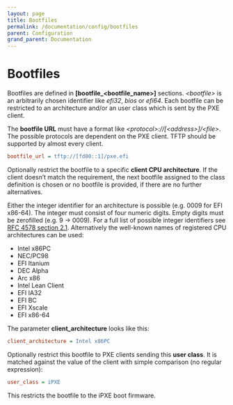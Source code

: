 ```yaml
---
layout: page
title: Bootfiles
permalink: /documentation/config/bootfiles
parent: Configuration
grand_parent: Documentation
---
```


# Bootfiles

Bootfiles are defined in **[bootfile_\<bootfile_name>]** sections. _\<bootfile>_ is an arbitrarily chosen identifier like _efi32_, _bios_ or _efi64_. Each bootfile can be restricted to an architecture and/or an user class which is sent by the PXE client.

The **bootfile URL** must have a format like _\<protocol>://[\<address>]/\<file>_. The possible protocols are dependent on the PXE client. TFTP should be supported by almost every client.

```ini
bootfile_url = tftp://[fd00::1]/pxe.efi
```

Optionally restrict the bootfile to a specific **client CPU architecture**. If the client doesn’t match the requirement, the next bootfile assigned to the class definition is chosen or no bootfile is provided, if there are no further alternatives.

Either the integer identifier for an architecture is possible (e.g. 0009 for EFI x86-64). The integer must consist of four numeric digits. Empty digits must be zerofilled (e.g. 9 -> 0009). For a full list of possible integer identifiers see [RFC 4578 section 2.1](https://tools.ietf.org/html/rfc4578#section-2.1). Alternatively the well-known names of registered CPU architectures can be used:

- Intel x86PC
- NEC/PC98
- EFI Itanium
- DEC Alpha
- Arc x86
- Intel Lean Client
- EFI IA32
- EFI BC
- EFI Xscale
- EFI x86-64

The parameter **client_architecture** looks like this:

```ini
client_architecture = Intel x86PC
```

Optionally restrict this bootfile to PXE clients sending this **user class**. It is matched against the value of the client with simple comparison (no regular expression):

```ini
user_class = iPXE
```

This restricts the bootfile to the iPXE boot firmware.
